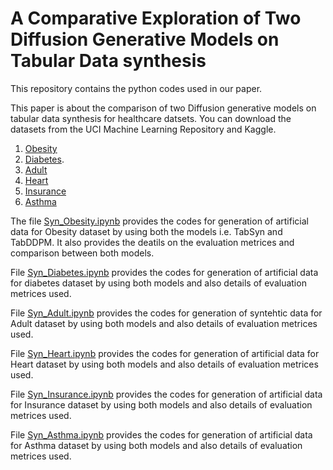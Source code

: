 **A Comparative Exploration of Two Diffusion Generative Models on Tabular Data synthesis**
===========================================================================================
This repository contains the python codes used in our paper. 

This paper is about the comparison of two Diffusion generative models on tabular data synthesis for healthcare datsets.
You can download the datasets from the UCI Machine Learning Repository and Kaggle. 
1. [Obesity](https://archive.ics.uci.edu/dataset/544/estimation+of+obesity+levels+based+on+eating+habits+and+physical+condition)
2. [Diabetes](https://archive.ics.uci.edu/dataset/891/cdc+diabetes+health+indicators).
3. [Adult](https://archive.ics.uci.edu/dataset/2/adult)
4. [Heart](https://www.kaggle.com/datasets/aadarshvelu/heart-failure-prediction-clinical-records)
5. [Insurance](https://www.kaggle.com/datasets/willianoliveiragibin/healthcare-insurance)
6. [Asthma](https://www.kaggle.com/datasets/jatinthakur706/copd-asthma-patient-dataset)

The file [Syn_Obesity.ipynb](https://github.com/neetu4595/Syn_data/blob/main/Syn_Obesity.ipynb) provides the codes for generation of artificial data for Obesity dataset by using both the models i.e. TabSyn and TabDDPM. It also provides the deatils on the evaluation metrices and comparison between both models.

File [Syn_Diabetes.ipynb](https://github.com/neetu4595/Syn_data/blob/main/Syn_Diabetes.ipynb) provides the codes for generation of artificial data for diabetes dataset by using both models and also details of evaluation metrices used.

File [Syn_Adult.ipynb](https://github.com/neetu4595/Syn_data/blob/main/Syn_Adult.ipynb) provides the codes for generation of syntehtic data for Adult dataset by using both models and also details of evaluation metrices used.

File [Syn_Heart.ipynb](https://github.com/neetu4595/Syn_data/blob/main/Syn_Heart.ipynb) provides the codes for generation of artificial data for Heart dataset by using both models and also details of evaluation metrices used.

File [Syn_Insurance.ipynb](https://github.com/neetu4595/Syn_data/blob/main/Syn_Insurance.ipynb) provides the codes for generation of artificial data for Insurance dataset by using both models and also details of evaluation metrices used.

File [Syn_Asthma.ipynb](https://github.com/neetu4595/Syn_data/blob/main/Syn_Asthma.ipynb) provides the codes for generation of artificial data for Asthma dataset by using both models and also details of evaluation metrices used.

